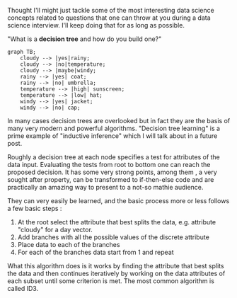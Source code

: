 Thought I'll might just tackle some of the most interesting data science concepts related to questions that one can throw at you during a data science interview. I'll keep doing that for as long as possible.

"What is a **decision tree** and how do you build one?"

```mermaid
graph TB;
    cloudy --> |yes|rainy;
    cloudy --> |no|temperature;
    cloudy --> |maybe|windy;
    rainy --> |yes| coat;
    rainy --> |no| umbrella;
    temperature --> |high| sunscreen;
    temperature --> |low| hat;
    windy --> |yes| jacket;
    windy --> |no| cap;
```

In many cases decision trees are overlooked but in fact they are the basis of many very modern and powerful algorithms. "Decision tree learning" is a prime example of "inductive inference" which I will talk about in a future post. 

Roughly a decision tree at each node specifies a test for attributes of the data input. Evaluating the tests from root to bottom one can reach the proposed decision. It has some very strong points, among them , a very sought after property, can be transformed to if-then-else code and are practically an amazing way to present to a not-so mathie audience.

They can very easily be learned, and the basic process more or less follows a few basic steps :

1. At the root select the attribute that best splits the data, e.g. attribute "cloudy" for a day vector. 
2. Add branches with all the possible values of the discrete attribute
3. Place data to each of the branches 
4. For each of the branches data start from 1 and repeat

What this algorithm does is it works by finding the attribute that best splits the data and then continues iteratively by working on the data attributes of each subset until some criterion is met. The most common algorithm is called ID3.

